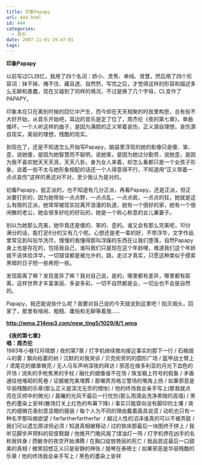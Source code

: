 ```yaml
---
title: 印象Papapy
url: 444.html
id: 444
categories:
  - 音乐
date: 2007-11-01 19:47:01
tags:
---
```


**印象Papapy**

  
以前写过CL四忆，我用了四个名词：娇小、灵秀、单纯、贤慧，然后用了四个形容词：抹不掉、掩不住、藏且透、自然然，写完之后，才觉得这样的形容和描述多么无聊和愚蠢，现在又碰到了同样的境况，不过是换了几个字母，CL变作了PAPAPY。  
  
印象本应只在离别时候的回忆中产生，而今却在天天相聚的时辰里构思，总有些不大好开始，从音乐开始吧，耳边的音乐是定了位了，周杰伦《夜的第七章》，单曲循环，一个人听这样的曲子，是因为满腔的正义带着哀伤，正义源自理想，哀伤源自现实，美丽的理想，残酷的现实。  
  
到现在了，还是不知道怎么开始写Papapy，脑袋里浮现的她的影像只是傻、笨、歪，说她傻，是因为她智慧而不聪明，说她笨，是因为她过分勤劳，说她歪，是因为我不喜欢她天天天涯，天天八卦。身为女人来着，却怎么看都只是一个女孩子形象，说着一些不太与她形象相配的话还一个人得意得不行，不知道用“正义带着一点点哀伤”这样的表述对不对，至少我认为是对的。  
  
初看Papapy，挺正派的，也不知道有几分正派，再看Papapy，还是正派，但正派要打折的，因为她带些一点点野，一点点乱，一点点疯，一点点的狂，她就是这么有限的正派，她常常被现实拉离开浪漫的轨道，她有一个很好的家，她有一个很闲散的老公，她会很多好吃的好玩的，她是一个称心称意的女儿兼妻子。  
  
别以为她那么完美，她毕竟还是傻的、笨的、歪的。谁又会有那么完美呢，10分满分的话，能打足6分的又有几个呢。心想还是老一辈的好，不带浮华，文字作品里常见到叫铅华洗尽，慢慢的我懂得那叫浮躁的东西在让我们堕落，自然Papapy身上也是存在的，包括我自己，谁叫我们只是现在这个年龄哩，难道我们这个年龄就不该体验浮华，一切错误都是被允许的，路，走过才真实，只愿这种类似于摸索黑暗的日子短一些再短一些。  
  
发现距离了嘛？发现差异了嘛？我对自己说，是的，哪里都有差异，哪里都有距离，这样世界才丰富美丽、多姿多彩。一切不自然都是业，一切业也不会是自然的。  
  
Papapy，我还能说些什么呢？我要对自己说的今天就说到这里吧！掐灭烟头，回家了，那里有喧闹、粗糙、庸俗和无聊等着我……  
  
  
**http://wma.214mp3.com/new_ting5/1029/8/1.wma**  
  
  
**《夜的第七章》  
唱：周杰伦**  
1983年小巷12月晴朗 / 夜的第7章 / 打字机继续推向接近事实的那下一行 / 石楠烟斗的雾 / 飘向枯萎的树 / 沉默的对我哭诉 / 贝克街旁的的圆形广场 / 盔甲战士臂上 / 鸢尾花的徽章微亮 / 无人马车声响深夜的拜访 / 邪恶在维多利亚的月光下血色的开场 / 消失的手枪焦黑的手杖 / 融化的蜡像谁不在场 / 珠宝箱上符号的假象 / 矛盾通往他堆砌的死巷 / 证据被完美埋葬 / 那嘲弄苏格兰警场的嘴角上扬 / 如果邪恶是华丽残酷的乐章(那么正义是深沈无奈的惆怅) / 他的终场我会亲手写上(那我就点亮在灰烬中的微光) / 晨曦的光风干最后一行忧伤(那么雨滴会洗净黑暗的高墙) / 黑色的墨染上安祥(散场灯关上红色的布幕下降) / 事实只能穿向没有脚印的土壤 / 突兀的细微花香刻意显眼的服装 / 每个人为不同的理由戴着面具说谎 / 动机也只有一种名字那叫做欲望 / farfartherfartherfar  / 越过人性的沼泽谁真的可以不被弄脏 / 我们可以遗忘原谅但必须 / 知道真相被移动 / 过的铁床那最后一块图终于拼上 / 我听见脚步声预料的软皮鞋跟 / 他推开门晚风晃了煤油灯一阵 / 打字机停在凶手的名称我转身 / 西敏寺的夜空开始沸腾 / 在胸口绽放艳丽的死亡 / 我品尝这最后一口甜美的真相 / 微笑回想正义只是安静的伸张 / 提琴在泰晤士 / 如果邪恶是华丽残酷的乐章 / 他的终场我会亲手写上 / 黑色的墨染上安祥